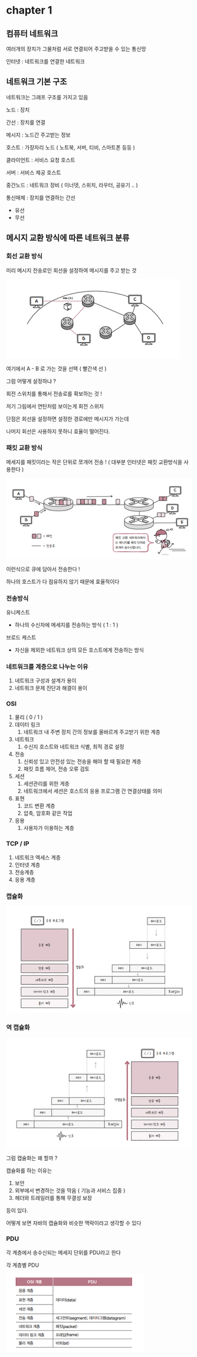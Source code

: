 # chapter 1

## 컴퓨터 네트워크

여러개의 장치가 그물처럼 서로 연결되어 주고받을 수 있는 통신망

인터넷 : 네트워크를 연결한 네트워크

## 네트워크 기본 구조

네트워크는 그래프 구조를 가지고 있음

노드 : 장치

간선 : 장치를 연결

메시지 : 노드간 주고받는 정보

호스트 : 가장자리 노드 ( 노트북, 서버, 티비, 스마트폰 등등 )

클라이언트 : 서비스 요청 호스트

서버 : 서비스 제공 호스트

중간노드 : 네트워크 장비 ( 이너뎃, 스위치, 라우터, 공유기 .. )

통신매체 : 장치를 연결하는 간선

- 유선
- 무선

## 메시지 교환 방식에 따른 네트워크 분류

### 회선 교환 방식

미리 메시지 전송로인 회선을 설정하여 메시지를 주고 받는 것

![alt text](../img/chap1_회선교환방식.PNG)

여기에서 A - B 로 가는 것을 선택 ( 빨간색 선 )

그럼 어떻게 설정하냐 ?

회전 스위치를 통해서 전송로를 확보하는 것 !

저기 그림에서 연탄처럼 보이는게 회전 스위치

단점은 회선을 설정하면 설정한 경로에만 메시지가 가는데

나머지 회선은 사용하지 못하니 효율이 떨어진다.

### 패킷 교환 방식

메세지를 패킷이라는 작은 단위로 쪼개어 전송 ! ( 대부분 인터넷은 패킷 교환방식을 사용한다 )

![alt text](../img/chap1_패킷교환방식.PNG)

이런식으로 큐에 담아서 전송한다 !

하나의 호스트가 다 점유하지 않기 때문에 효율적이다

### 전송방식

유니케스트

- 하나의 수신자에 메세지를 전송하는 방식 ( 1 : 1 )

브로드 케스트

- 자신을 제외한 네트워크 상의 모든 호스트에게 전송하는 방식

### 네트워크를 계층으로 나누는 이유

1. 네트워크 구성과 설계가 용이
2. 네트워크 문제 진단과 해결이 용이

### OSI

1. 물리 ( 0 / 1 )
2. 데이터 링크
   1. 네트워크 내 주변 장치 간의 정보를 올바르게 주고받기 위한 계층
3. 네트워크
   1. 수신지 호스트와 네트워크 식별, 최적 경로 설정
4. 전송
   1. 신뢰성 있고 안전성 있는 전송을 해야 할 때 필요한 계층
   2. 패킷 흐름 제어, 전송 오류 검토
5. 세션
   1. 세션관리를 위한 게층
   2. 네트워크에서 세션은 호스트의 응용 프로그램 간 연결상태를 의미
6. 표현
   1. 코드 변환 계층
   2. 압축, 암호화 같은 작업
7. 응용
   1. 사용자가 이용하는 계층

### TCP / IP

1. 네트워크 엑세스 계층
2. 인터넷 계층
3. 전송계층
4. 응용 계층

### 캡슐화

![alt text](../img/chap1_캡슐화.PNG)

### 역 캡슐화

![alt text](../img/chap1_역캡슐화.PNG)

그럼 캡슐화는 왜 할까 ?

캡슐화를 하는 이유는

1. 보안
2. 외부에서 변경하는 것을 막음 ( 기능과 서비스 집중 )
3. 헤더와 트레일러를 통해 무결성 보장

등이 있다.

어떻게 보면 자바의 캡슐화와 비슷한 맥락이라고 생각할 수 있다

### PDU

각 계층에서 송수신되는 메세지 단위를 PDU라고 한다

각 계층별 PDU

![alt text](../img/chap1_pdu.PNG)
